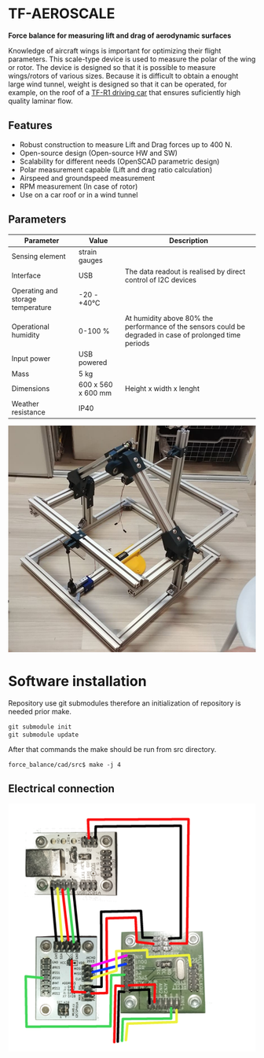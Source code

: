 # TF-AEROSCALE
**Force balance for measuring lift and drag of aerodynamic surfaces**

Knowledge of aircraft wings is important for optimizing their flight parameters. This scale-type device is used to measure the polar of the wing or rotor. The device is designed so that it is possible to measure wings/rotors of various sizes. Because it is difficult to obtain a enought large wind tunnel, weight is designed so that it can be operated, for example, on the roof of a [TF-R1 driving car](https://github.com/ThunderFly-aerospace/TF-R1) that ensures suficiently high quality laminar flow.


## Features

* Robust construction to measure Lift and Drag forces up to 400 N.
* Open-source design (Open-source HW and SW)
* Scalability for different needs (OpenSCAD parametric design)
* Polar measurement capable (Lift and drag ratio calculation)
* Airspeed and groundspeed measurement
* RPM measurement (In case of rotor)
* Use on a car roof or in a wind tunnel

## Parameters

| Parameter | Value | Description |
|-----------|-------|-------------|
| Sensing element | strain gauges |  |
| Interface | USB | The data readout is realised by direct control of I2C devices |
| Operating and storage temperature | -20 - +40°C |  |
| Operational humidity | 0-100 % | At humidity above 80% the performance of the sensors could be degraded in case of prolonged time periods |
| Input power | USB powered | |
| Mass | 5 kg |  |
| Dimensions |  600 x 560 x 600 mm| Height x width x lenght |
| Weather resistance | IP40 | |

![Base with strain gauges](doc/img/complete.jpg)


# Software installation

Repository use git submodules therefore an initialization of repository is needed prior make.

    git submodule init
    git submodule update

After that commands the make should be run from src directory.

    force_balance/cad/src$ make -j 4

## Electrical connection

![Elecrical connection](doc/img/wiring_draw.png)
